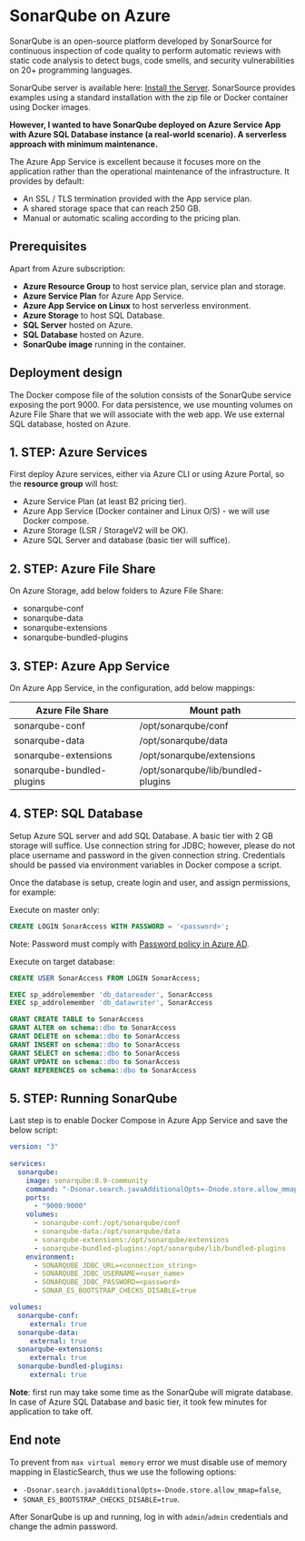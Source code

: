 # SonarQube on Azure

SonarQube is an open-source platform developed by SonarSource for continuous inspection of code quality to perform automatic reviews with static code analysis to detect bugs, code smells, and security vulnerabilities on 20+ programming languages. 

SonarQube server is available here: [Install the Server](https://docs.sonarqube.org/latest/setup/install-server/). SonarSource provides examples using a standard installation with the zip file or Docker container using Docker images.

**However, I wanted to have SonarQube deployed on Azure Service App with Azure SQL Database instance (a real-world scenario). A serverless approach with minimum maintenance.**

The Azure App Service is excellent because it focuses more on the application rather than the operational maintenance of the infrastructure. It provides by default:
- An SSL / TLS termination provided with the App service plan.
- A shared storage space that can reach 250 GB.
- Manual or automatic scaling according to the pricing plan.

## Prerequisites

Apart from Azure subscription:  

- **Azure Resource Group** to host service plan, service plan and storage.
- **Azure Service Plan** for Azure App Service.
- **Azure App Service on Linux** to host serverless environment.
- **Azure Storage** to host SQL Database.
- **SQL Server** hosted on Azure.
- **SQL Database** hosted on Azure.
- **SonarQube image** running in the container.

## Deployment design

The Docker compose file of the solution consists of the SonarQube service exposing the port 9000. For data persistence, we use mounting volumes on Azure File Share that we will associate with the web app. We use external SQL database, hosted on Azure.

## 1. STEP: Azure Services

First deploy Azure services, either via Azure CLI or using Azure Portal, so the **resource group** will host:

- Azure Service Plan (at least B2 pricing tier).
- Azure App Service (Docker container and Linux O/S) - we will use Docker compose.
- Azure Storage (LSR / StorageV2 will be OK).
- Azure SQL Server and database (basic tier will suffice).

## 2. STEP: Azure File Share

On Azure Storage, add below folders to Azure File Share:
- sonarqube-conf
- sonarqube-data
- sonarqube-extensions
- sonarqube-bundled-plugins

## 3. STEP: Azure App Service

On Azure App Service, in the configuration, add below mappings:

| Azure File Share | Mount path
|---|---
| sonarqube-conf | /opt/sonarqube/conf
| sonarqube-data | /opt/sonarqube/data
| sonarqube-extensions | /opt/sonarqube/extensions
| sonarqube-bundled-plugins | /opt/sonarqube/lib/bundled-plugins

## 4. STEP: SQL Database

Setup Azure SQL server and add SQL Database. A basic tier with 2 GB storage will suffice. Use connection string for JDBC; however, please do not place username and password in the given connection string. Credentials should be passed via environment variables in Docker compose a script. 

Once the database is setup, create login and user, and assign permissions, for example:

Execute on master only:
```sql
CREATE LOGIN SonarAccess WITH PASSWORD = '<password>';
```

Note: Password must comply with [Password policy in Azure AD](https://docs.microsoft.com/en-us/previous-versions/azure/jj943764(v=azure.100)).

Execute on target database:
```sql
CREATE USER SonarAccess FROM LOGIN SonarAccess; 

EXEC sp_addrolemember 'db_datareader', SonarAccess
EXEC sp_addrolemember 'db_datawriter', SonarAccess

GRANT CREATE TABLE to SonarAccess
GRANT ALTER on schema::dbo to SonarAccess
GRANT DELETE on schema::dbo to SonarAccess
GRANT INSERT on schema::dbo to SonarAccess
GRANT SELECT on schema::dbo to SonarAccess
GRANT UPDATE on schema::dbo to SonarAccess
GRANT REFERENCES on schema::dbo to SonarAccess
```

## 5. STEP: Running SonarQube

Last step is to enable Docker Compose in Azure App Service and save the below script:

```yaml
version: "3"
   
services:
  sonarqube:
    image: sonarqube:8.9-community
    command: "-Dsonar.search.javaAdditionalOpts=-Dnode.store.allow_mmap=false"
    ports:
      - "9000:9000"
    volumes:
      - sonarqube-conf:/opt/sonarqube/conf
      - sonarqube-data:/opt/sonarqube/data
      - sonarqube-extensions:/opt/sonarqube/extensions
      - sonarqube-bundled-plugins:/opt/sonarqube/lib/bundled-plugins
    environment:
      - SONARQUBE_JDBC_URL=<connection_string>
      - SONARQUBE_JDBC_USERNAME=<user_name>
      - SONARQUBE_JDBC_PASSWORD=<password>
      - SONAR_ES_BOOTSTRAP_CHECKS_DISABLE=true

volumes:
  sonarqube-conf:
     external: true
  sonarqube-data:
     external: true
  sonarqube-extensions:
     external: true
  sonarqube-bundled-plugins:
     external: true
```

**Note**: first run may take some time as the SonarQube will migrate database. In case of Azure SQL Database and basic tier, it took few minutes for application to take off.

## End note

To prevent from `max virtual memory` error we must disable use of memory mapping in ElasticSearch, thus we use the following options:

- `-Dsonar.search.javaAdditionalOpts=-Dnode.store.allow_mmap=false`,
- `SONAR_ES_BOOTSTRAP_CHECKS_DISABLE=true`.

After SonarQube is up and running, log in with `admin`/`admin` credentials and change the admin password.
